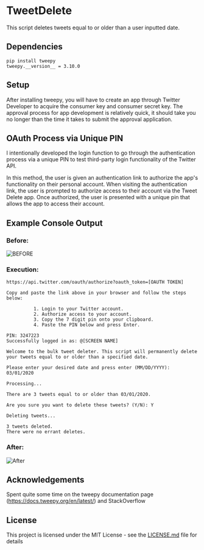 # TweetDelete
This script deletes tweets equal to or older than a user inputted date.

## Dependencies

```
pip install tweepy
tweepy.__version__ = 3.10.0
```

## Setup

After installing tweepy, you will have to create an app through Twitter Developer to acquire the consumer key and consumer secret key. The approval process for app development is relatively quick, it should take you no longer than the time it takes to submit the approval application. 

## OAuth Process via Unique PIN

I intentionally developed the login function to go through the authentication process via a unique PIN to test third-party login functionality of the Twitter API. 

In this method, the user is given an authentication link to authorize the app's functionality on their personal account. When visiting the authentication link, the user is prompted to authorize access to their account via the Tweet Delete app. Once authorized, the user is presented with a unique pin that allows the app to access their account. 

## Example Console Output

### Before:

![BEFORE](https://user-images.githubusercontent.com/7709854/113493720-055bf680-94b0-11eb-9f95-8667a66ac053.png)

### Execution:

```
https://api.twitter.com/oauth/authorize?oauth_token=[OAUTH TOKEN]

Copy and paste the link above in your browser and follow the steps below:

          1. Login to your Twitter account.
          2. Authorize access to your account.
          3. Copy the 7 digit pin onto your clipboard.
          4. Paste the PIN below and press Enter.

PIN: 3247223
Successfully logged in as: @[SCREEN NAME]

Welcome to the bulk tweet deleter. This script will permanently delete your tweets equal to or older than a specified date.

Please enter your desired date and press enter (MM/DD/YYYY): 03/01/2020

Processing...

There are 3 tweets equal to or older than 03/01/2020. 

Are you sure you want to delete these tweets? (Y/N): Y

Deleting tweets...

3 tweets deleted.
There were no errant deletes.
```
### After:

![After]("https://github.com/bijoyt3/TweetDelete/blob/main/assets/Before.jpg?raw=true")

## Acknowledgements
Spent quite some time on the tweepy documentation page (https://docs.tweepy.org/en/latest/) and StackOverflow

## License

This project is licensed under the MIT License - see the [LICENSE.md](LICENSE.md) file for details
